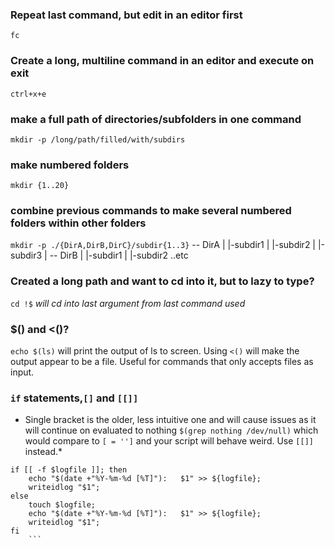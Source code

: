### Repeat last command, but edit in an editor first
`fc`

### Create a long, multiline command in an editor and execute on exit
`ctrl+x+e`

### make a full path of directories/subfolders in one command
`mkdir -p /long/path/filled/with/subdirs`

### make numbered folders
`mkdir {1..20}`

### combine previous commands to make several numbered folders within other folders
`mkdir -p ./{DirA,DirB,DirC}/subdir{1..3}`
		-- DirA
		|	|-subdir1
		|	|-subdir2
		|	|-subdir3
		|
		-- DirB
		|	|-subdir1
		|	|-subdir2 ..etc

### Created a long path and want to cd into it, but to lazy to type?
`cd !$` *will cd into last argument from last command used*

### $() and <()?
`echo $(ls)` will print the output of ls to screen. Using `<()` will make the output appear to be a file. Useful for commands that only accepts files as input.

### `if` statements,`[]` and `[[]]`
* Single bracket is the older, less intuitive one and will cause issues as it will continue on evaluated to nothing `$(grep nothing /dev/null)` which would compare to `[ = '']` and your script will behave weird. Use `[[]]` instead.*
```
if [[ -f $logfile ]]; then
    echo "$(date +"%Y-%m-%d [%T]"):   $1" >> ${logfile};
    writeidlog "$1";
else
    touch $logfile;
    echo "$(date +"%Y-%m-%d [%T]"):   $1" >> ${logfile};
    writeidlog "$1";
fi
    ```